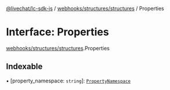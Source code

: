 [@livechat/lc-sdk-js](../README.md) / [webhooks/structures/structures](../modules/webhooks_structures_structures.md) / Properties

# Interface: Properties

[webhooks/structures/structures](../modules/webhooks_structures_structures.md).Properties

## Indexable

▪ [property_namespace: `string`]: [`PropertyNamespace`](webhooks_structures_structures.PropertyNamespace.md)
